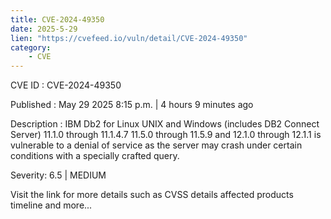 ```yaml
---
title: CVE-2024-49350
date: 2025-5-29
lien: "https://cvefeed.io/vuln/detail/CVE-2024-49350"
category:
    - CVE
---
```


CVE ID : CVE-2024-49350

Published :  May 29
2025
8:15 p.m. | 4 hours
9 minutes ago

Description : IBM Db2 for Linux
UNIX and Windows (includes DB2 Connect Server) 11.1.0 through 11.1.4.7
11.5.0 through 11.5.9 and 12.1.0 through 12.1.1 is vulnerable to a denial of service as the server may crash under certain conditions with a specially crafted query.

Severity: 6.5 | MEDIUM

Visit the link for more details
such as CVSS details
affected products
timeline
and more...
